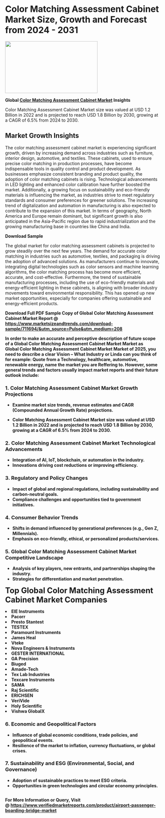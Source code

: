 <H1>Color Matching Assessment Cabinet Market Size, Growth and Forecast from 2024 - 2031</H1><img class="aligncenter size-medium wp-image-584254" src="https://thirdeyenews.in/wp-content/uploads/2024/09/Global-Market-Research-300x168.jpeg" alt="" width="300" height="168" /><p><strong>Global&nbsp;<a href="https://www.marketsizeandtrends.com/download-sample/711694/&amp;utm_source=Pulse&amp;utm_medium=208">Color Matching Assessment Cabinet Market</a> Insights</strong></p><p>Color Matching Assessment Cabinet Market size was valued at USD 1.2 Billion in 2022 and is projected to reach USD 1.8 Billion by 2030, growing at a CAGR of 6.5% from 2024 to 2030.</p><p><h2>Market Growth Insights</h2> <p>The color matching assessment cabinet market is experiencing significant growth, driven by increasing demand across industries such as furniture, interior design, automotive, and textiles. These cabinets, used to ensure precise color matching in production processes, have become indispensable tools in quality control and product development. As businesses emphasize consistent branding and product quality, the adoption of color matching cabinets is rising. Technological advancements in LED lighting and enhanced color calibration have further boosted the market. Additionally, a growing focus on sustainability and eco-friendly materials is influencing the market, as industries strive to meet regulatory standards and consumer preferences for greener solutions. The increasing trend of digitalization and automation in manufacturing is also expected to contribute to the expansion of this market. In terms of geography, North America and Europe remain dominant, but significant growth is also anticipated in the Asia-Pacific region due to rapid industrialization and the growing manufacturing base in countries like China and India.</p> <p><strong>Download Sample</strong></p> <p>The global market for color matching assessment cabinets is projected to grow steadily over the next few years. The demand for accurate color matching in industries such as automotive, textiles, and packaging is driving the adoption of advanced solutions. As manufacturers continue to innovate, integrating digital technologies such as color sensors and machine learning algorithms, the color matching process has become more efficient, accurate, and cost-effective. Furthermore, the trend of sustainable manufacturing processes, including the use of eco-friendly materials and energy-efficient lighting in these cabinets, is aligning with broader industry movements toward environmental responsibility. This has opened up new market opportunities, especially for companies offering sustainable and energy-efficient products.</p> <p><strong></p><p><span class=""><strong>Download Full PDF Sample Copy of Global Color Matching Assessment Cabinet Market Report</strong> @ <a href="https://www.marketsizeandtrends.com/download-sample/711694/&amp;utm_source=Pulse&amp;utm_medium=208" target="_blank">https://www.marketsizeandtrends.com/download-sample/711694/&amp;utm_source=Pulse&amp;utm_medium=208</a></span></p><p>In order to make an accurate and perceptive description of future scope of a Global&nbsp;Color Matching Assessment Cabinet Market Market as Global&nbsp;Color Matching Assessment Cabinet Market Market of 2025, you need to describe a clear Vision &ndash; What Industry or Linda can you think of for example: Quote from a Technology, healthcare, automotive, renewable energy, name the market you are Reffering to. However, some general trends and factors usually impact market reports and their future outlook include:</p><h3>1.&nbsp;<strong>Color Matching Assessment Cabinet Market Growth Projections</strong></h3><ul><li>Examine market size trends, revenue estimates and CAGR (Compounded Annual Growth Rate) projections.</li><li><p>Color Matching Assessment Cabinet Market size was valued at USD 1.2 Billion in 2022 and is projected to reach USD 1.8 Billion by 2030, growing at a CAGR of 6.5% from 2024 to 2030.</p></li></ul><h3>2.&nbsp;<strong>Color Matching Assessment Cabinet Market Technological Advancements</strong></h3><ul><li>Integration of AI, IoT, blockchain, or automation in the industry.</li><li>Innovations driving cost reductions or improving efficiency.</li></ul><h3>3.&nbsp;<strong>Regulatory and Policy Changes</strong></h3><ul><li>Impact of global and regional regulations, including sustainability and carbon-neutral goals.</li><li>Compliance challenges and opportunities tied to government initiatives.</li></ul><h3>4.&nbsp;<strong>Consumer Behavior Trends</strong></h3><ul><li>Shifts in demand influenced by generational preferences (e.g., Gen Z, Millennials).</li><li>Emphasis on eco-friendly, ethical, or personalized products/services.</li></ul><h3>5.&nbsp;<strong>Global Color Matching Assessment Cabinet Market Competitive Landscape</strong></h3><ul><li>Analysis of key players, new entrants, and partnerships shaping the industry.</li><li>Strategies for differentiation and market penetration.</li></ul><p data-pm-slice="1 1 []"><span style="color: inherit; font-family: inherit; font-size: 25px;">Top Global Color Matching Assessment Cabinet Market Companies</span></p><div class="" data-test-id=""><p><li>EIE Instruments</li><li> Pacorr</li><li> Presto Stantest</li><li> TESTEX</li><li> Paramount Instruments</li><li> James Heal</li><li> Vteke</li><li> Nova Engineers & Instruments</li><li> GESTER INTERNATIONAL</li><li> GA Precision</li><li> Biuged</li><li> Amade-Tech</li><li> Tex Lab Industries</li><li> Texcare Instruments</li><li> SAMA</li><li> Raj Scientific</li><li> ERICHSEN</li><li> VeriVide</li><li> Holy Scientific</li><li> Vishwa GlobalX</li></p></div><h3>6.&nbsp;<strong>Economic and Geopolitical Factors</strong></h3><ul><li>Influence of global economic conditions, trade policies, and geopolitical events.</li><li>Resilience of the market to inflation, currency fluctuations, or global crises.</li></ul><h3>7.&nbsp;<strong>Sustainability and ESG (Environmental, Social, and Governance)</strong></h3><ul><li>Adoption of sustainable practices to meet ESG criteria.</li><li>Opportunities in green technologies and circular economy principles.</li></ul><h2><strong style="font-size: 14px;">For More Information or Query, Visit @&nbsp;</strong><a style="background-color: #ffffff; font-size: 14px;" href="https://www.marketsizeandtrends.com/report/color-matching-assessment-cabinet-market/" target="_blank">https://www.verifiedmarketreports.com/product/airport-passenger-boarding-bridge-market</a></h2>
